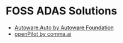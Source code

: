 # FOSS ADAS Solutions

- [Autoware.Auto by Autoware Foundation](https://github.com/autowarefoundation/autoware)
- [openPilot by comma.ai](https://github.com/commaai/openpilot)
